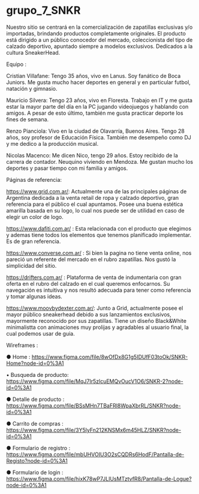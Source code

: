 # grupo_7_SNKR

Nuestro sitio se centrará en la comercialización de zapatillas exclusivas y/o importadas, brindando productos completamente originales.
El producto está dirigido a un público conocedor del mercado, coleccionista del tipo de calzado deportivo, apuntado siempre a modelos exclusivos. Dedicados a la cultura SneakerHead. 

Equipo :

Cristian Villafane: Tengo 35 años, vivo en Lanus. Soy fanático de Boca Juniors. Me gusta mucho hacer deportes en general y en particular futbol, natación y gimnasio. 

Mauricio Silvera: Tengo 23 años, vivo en Floresta. Trabajo en IT y me gusta estar la mayor parte del día en la PC jugando videojuegos y hablando con amigos. A pesar de esto último, también me gusta practicar deporte los fines de semana.

Renzo Pianciola: Vivo en la ciudad de Olavarría, Buenos Aires. Tengo 28 años, soy profesor de Educación Física. También me desempeño como DJ y me dedico a la producción musical.

Nicolas Macenco: Me dicen Nico, tengo 29 años. Estoy recibido de la carrera de contador. Neuquino viviendo en Mendoza. Me gustan mucho los deportes y pasar tiempo con mi familia y amigos. 


Páginas de referencia:

https://www.grid.com.ar/: Actualmente una de las principales páginas de Argentina dedicada a la venta retail de ropa y calzado deportivo, gran referencia para el público el cual apuntamos. Posee una buena estética amarilla basada en su logo, lo cual nos puede ser de utilidad en caso de elegir un color de logo.

https://www.dafiti.com.ar/ : Esta relacionada con el producto que elegimos y ademas tiene todos los elementos que tenemos planificado implementar. Es de gran referencia.  

https://www.converse.com.ar/ : Si bien la pagina no tiene venta online, nos pareció un referente del mercado en el rubro zapatillas. Nos gustó la simplicidad del sitio. 

https://drifters.com.ar/ : Plataforma de venta de indumentaria con gran oferta en el rubro del calzado en el cual queremos enfocarnos. Su navegación es intuitiva y nos resultó adecuada para tener como referencia y tomar algunas ideas.

https://www.moovbydexter.com.ar/: Junto a Grid, actualmente posee el mayor público sneakerhead debido a sus lanzamientos exclusivos, mayormente reconocido por sus zapatillas. Tiene un diseño Black&White minimalistta con animaciones muy prolijas y agradables al usuario final, la cual podemos usar de guia.


Wireframes : 

● Home : https://www.figma.com/file/8wOfDx8G1g5IDUfF03toOk/SNKR-Home?node-id=0%3A1 

• Busqueda de producto: https://www.figma.com/file/MqJ7Ir5zlcuEMQvOucV1O6/SNKR-2?node-id=0%3A1

● Detalle de producto : https://www.figma.com/file/BSsMHn7TBaFRl8WpaXbrRL/SNKR?node-id=0%3A1

● Carrito de compras : https://www.figma.com/file/3Y5lyFn212KNSMx6m45HLZ/SNKR?node-id=0%3A1

● Formulario de registro : https://www.figma.com/file/mbUHVOIU3O2sCQDRs6HodF/Pantalla-de-Registo?node-id=0%3A1

● Formulario de login : https://www.figma.com/file/hixK78wP7JLIUsMTztvfR8/Pantalla-de-Logue?node-id=0%3A1






